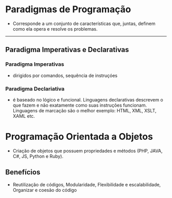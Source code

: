 # Paradigmas de Programação

* Corresponde a um conjunto de características que, juntas, definem como ela opera e resolve os problemas.

---
## Paradigma Imperativas e Declarativas

### Paradigma Imperativas
* dirigidos por comandos, sequência de instruçóes

### Paradigma Declariativa
* é baseado no lógico e funcional. Linguagens declarativas descrevem o que fazem e não exatamente como suas instruções funcionam. Linguagens de marcação são o melhor exemplo: HTML, XML, XSLT, XAML etc.

# Programação Orientada a Objetos
* Criação de objetos que possuem propriedades e métodos (PHP, JAVA, C#, JS, Python e Ruby).

## Benefícios

* Reutilização de códigos, Modularidade, Flexibilidade e escalabilidade, Organizar e coesão do código

